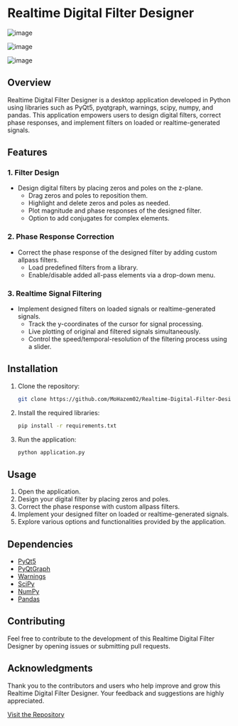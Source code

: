 # Realtime Digital Filter Designer

![image](https://github.com/MoHazem02/Realtime-Digital-Filter-Designer/assets/66066832/b2bb6b66-2e88-472c-a49a-b424d06147e0)

![image](https://github.com/MoHazem02/Realtime-Digital-Filter-Designer/assets/66066832/1abcb0a0-e31f-484f-8f9d-3b4c7b499332)


![image](https://github.com/MoHazem02/Realtime-Digital-Filter-Designer/assets/66066832/1edbae27-a28f-41d1-a5a8-bf5124943ad3)


## Overview

Realtime Digital Filter Designer is a desktop application developed in Python using libraries such as PyQt5, pyqtgraph, warnings, scipy, numpy, and pandas. This application empowers users to design digital filters, correct phase responses, and implement filters on loaded or realtime-generated signals.

## Features

### 1. Filter Design

- Design digital filters by placing zeros and poles on the z-plane.
  - Drag zeros and poles to reposition them.
  - Highlight and delete zeros and poles as needed.
  - Plot magnitude and phase responses of the designed filter.
  - Option to add conjugates for complex elements.

### 2. Phase Response Correction

- Correct the phase response of the designed filter by adding custom allpass filters.
  - Load predefined filters from a library.
  - Enable/disable added all-pass elements via a drop-down menu.

### 3. Realtime Signal Filtering

- Implement designed filters on loaded signals or realtime-generated signals.
  - Track the y-coordinates of the cursor for signal processing.
  - Live plotting of original and filtered signals simultaneously.
  - Control the speed/temporal-resolution of the filtering process using a slider.

## Installation

1. Clone the repository:

    ```bash
    git clone https://github.com/MoHazem02/Realtime-Digital-Filter-Designer.git
    ```

2. Install the required libraries:

    ```bash
    pip install -r requirements.txt
    ```

3. Run the application:

    ```bash
    python application.py
    ```

## Usage

1. Open the application.
2. Design your digital filter by placing zeros and poles.
3. Correct the phase response with custom allpass filters.
4. Implement your designed filter on loaded or realtime-generated signals.
5. Explore various options and functionalities provided by the application.

## Dependencies

- [PyQt5](https://pypi.org/project/PyQt5/)
- [PyQtGraph](https://pypi.org/project/pyqtgraph/)
- [Warnings](https://docs.python.org/3/library/warnings.html)
- [SciPy](https://www.scipy.org/)
- [NumPy](https://numpy.org/)
- [Pandas](https://pandas.pydata.org/)

## Contributing

Feel free to contribute to the development of this Realtime Digital Filter Designer by opening issues or submitting pull requests.


## Acknowledgments

Thank you to the contributors and users who help improve and grow this Realtime Digital Filter Designer. Your feedback and suggestions are highly appreciated.

[Visit the Repository](https://github.com/MoHazem02/Realtime-Digital-Filter-Designer)
